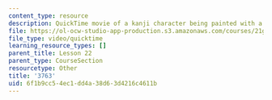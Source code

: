 ```yaml
---
content_type: resource
description: QuickTime movie of a kanji character being painted with a brush.
file: https://ol-ocw-studio-app-production.s3.amazonaws.com/courses/21g-504-japanese-iv-spring-2009/6f1b9cc54ec1dd4a38d63d4216c4611b_3763.mov
file_type: video/quicktime
learning_resource_types: []
parent_title: Lesson 22
parent_type: CourseSection
resourcetype: Other
title: '3763'
uid: 6f1b9cc5-4ec1-dd4a-38d6-3d4216c4611b
---
```


